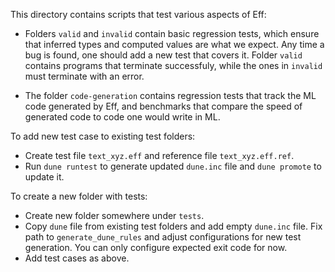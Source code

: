This directory contains scripts that test various aspects of Eff:

- Folders `valid` and `invalid` contain basic regression tests, which ensure that
  inferred types and computed values are what we expect. Any time a bug is
  found, one should add a new test that covers it. Folder `valid` contains programs
  that terminate successfuly, while the ones in `invalid` must terminate with an error.

- The folder `code-generation` contains regression tests that track the ML code
  generated by Eff, and benchmarks that compare the speed of generated code to
  code one would write in ML.

To add new test case to existing test folders:

- Create test file `text_xyz.eff` and reference file `text_xyz.eff.ref`.
- Run `dune runtest` to generate updated `dune.inc` file and `dune promote` to update it.

To create a new folder with tests:

- Create new folder somewhere under `tests`.
- Copy `dune` file from existing test folders and add empty `dune.inc` file. Fix path to `generate_dune_rules` and adjust configurations for new test generation. You can only configure expected exit code for now.
- Add test cases as above.